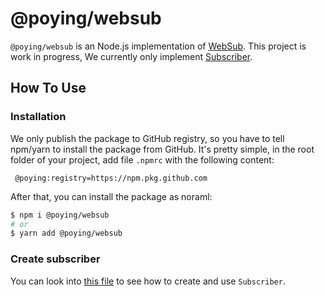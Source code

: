 # @poying/websub

`@poying/websub` is an Node.js implementation of [WebSub](https://www.w3.org/TR/websub). This project is work in progress, We currently only implement [Subscriber](./src/subscriber).

## How To Use

### Installation

We only publish the package to GitHub registry,
so you have to tell npm/yarn to install the package from GitHub.
It's pretty simple, in the root folder of your project,
add file `.npmrc` with the following content:

```
 @poying:registry=https://npm.pkg.github.com
```

After that, you can install the package as noraml:

```bash
$ npm i @poying/websub
# or
$ yarn add @poying/websub
```

### Create subscriber

You can look into [this file](./src/cmd/subscriber.ts) to see how to create and use `Subscriber`.
